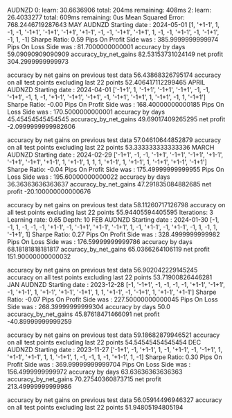 



AUDNZD
0:	learn: 30.6636906	total: 204ms	remaining: 408ms
2:	learn: 26.4033277	total: 609ms	remaining: 0us
Mean Squared Error: 768.2446719287643
MAY
AUDNZD  Starting date : 2024-05-01 
[1, '+1-1', 1, -1, -1, '-1+1', '-1+1', '-1+1', '+1-1', -1, -1, '-1+1', '-1+1', 1, -1, -1, '+1-1', -1, '-1+1', -1, 1, -1]
Sharpe Ratio: 0.59
Pips On Profit Side was :  385.9999999999974
Pips On Loss Side was :  81.7000000000001
accuracy by days 59.09090909090909
accuracy_by_net_gains  82.53153731024149
net profit  304.2999999999973

accuracy by net gains on previous test data  56.43868326795174
accuracy on all test points excluding last 22 points  52.406417112299465
APRIL
AUDNZD  Starting date : 2024-04-01 
['-1+1', 1, '-1+1', '-1+1', '-1+1', -1, -1, '-1+1', -1, 1, -1, '+1-1', '-1+1', '-1+1', -1, '-1+1', '-1+1', 1, '-1+1', -1, 1, '-1+1']
Sharpe Ratio: -0.00
Pips On Profit Side was :  168.40000000000185
Pips On Loss Side was :  170.5000000000001
accuracy by days 45.45454545454545
accuracy_by_net_gains  49.69017409265295
net profit  -2.0999999999982606

accuracy by net gains on previous test data  57.04610644852879
accuracy on all test points excluding last 22 points  53.333333333333336
MARCH
AUDNZD  Starting date : 2024-02-29 
['-1+1', -1, -1, '-1+1', '-1+1', '-1+1', '+1-1', '-1+1', '-1+1', '+1-1', 1, '+1-1', 1, 1, 1, '+1-1', 1, '+1-1', 1, '-1+1', '+1-1', '-1+1']
Sharpe Ratio: -0.04
Pips On Profit Side was :  175.49999999999955
Pips On Loss Side was :  195.60000000000022
accuracy by days 36.36363636363637
accuracy_by_net_gains  47.291835084882685
net profit  -20.100000000000676

accuracy by net gains on previous test data  58.11260717126798
accuracy on all test points excluding last 22 points  55.94405594405595
Iterations:  3
Learning rate:  0.65
Depth:  10
FEB
AUDNZD  Starting date : 2024-01-30 
[-1, -1, 1, -1, -1, -1, '+1-1', -1, '-1+1', '+1-1', '-1+1', 1, -1, '+1-1', -1, '+1-1', -1, 1, -1, 1, '-1+1', 1]
Sharpe Ratio: 0.27
Pips On Profit Side was :  328.4999999999982
Pips On Loss Side was :  176.59999999999786
accuracy by days 68.18181818181817
accuracy_by_net_gains  65.0366264106119
net profit  151.90000000000032

accuracy by net gains on previous test data  56.902042229145245
accuracy on all test points excluding last 22 points  53.71900826446281
JAN
AUDNZD  Starting date : 2023-12-28 
[-1, '-1+1', -1, -1, -1, -1, '+1-1', '-1+1', -1, '+1-1', 1, '+1-1', '+1-1', '-1+1', 1, 1, '+1-1', -1, '-1+1', 1, '+1-1', '+1-1']
Sharpe Ratio: -0.07
Pips On Profit Side was :  227.50000000000045
Pips On Loss Side was :  268.39999999999304
accuracy by days 50.0
accuracy_by_net_gains  45.87618471466091
net profit  -40.89999999999259

accuracy by net gains on previous test data  59.18682879946521
accuracy on all test points excluding last 22 points  54.54545454545454
DEC
AUDNZD  Starting date : 2023-11-27 
['-1+1', -1, '+1-1', 1, -1, '+1-1', -1, '-1+1', 1, '+1-1', '+1-1', 1, 1, '-1+1', 1, -1, -1, 1, -1, '+1-1', 1, -1]
Sharpe Ratio: 0.30
Pips On Profit Side was :  369.99999999999704
Pips On Loss Side was :  156.4999999999972
accuracy by days 63.63636363636363
accuracy_by_net_gains  70.27540360873715
net profit  213.49999999999986

accuracy by net gains on previous test data  56.05914496946327
accuracy on all test points excluding last 22 points  51.94805194805194
